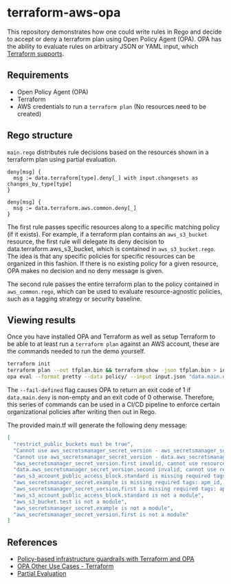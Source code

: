 # terraform-aws-opa

This repository demonstrates how one could write rules in Rego and decide to accept or deny a terraform plan using Open Policy Agent (OPA). OPA has the ability to evaluate rules on arbitrary JSON or YAML input, which [Terraform supports](https://www.terraform.io/docs/internals/json-format.html#plan-representation).

## Requirements

* Open Policy Agent (OPA)
* Terraform
* AWS credentials to run a `terraform plan` (No resources need to be created)

## Rego structure

`main.rego` distributes rule decisions based on the resources shown in a terraform plan using partial evaluation.

```rego
deny[msg] {
  msg := data.terraform[type].deny[_] with input.changesets as changes_by_type[type]
}

deny[msg] {
  msg := data.terraform.aws.common.deny[_]
}
```

The first rule passes specific resources along to a specific matching policy (if it exists). For example, if a terraform plan contains an `aws_s3_bucket` resource, the first rule will delegate its deny decision to data.terraform.aws_s3_bucket, which is contained in `aws_s3_bucket.rego`. The idea is that any specific policies for specific resources can be organized in this fashion. If there is no existing policy for a given resource, OPA makes no decision and no deny message is given.

The second rule passes the entire terraform plan to the policy contained in `aws_common.rego`, which can be used to evaluate resource-agnostic policies, such as a tagging strategy or security baseline.

## Viewing results

Once you have installed OPA and Terraform as well as setup Terraform to be able to at least run a `terraform plan` against an AWS account, these are the commands needed to run the demo yourself.

```bash
terraform init
terraform plan --out tfplan.bin && terraform show -json tfplan.bin > input.json
opa eval --format pretty --data policy/ --input input.json "data.main.deny" --fail-defined
```

The `--fail-defined` flag causes OPA to return an exit code of 1 if `data.main.deny` is non-empty and an exit code of 0 otherwise. Therefore, this series of commands can be used in a CI/CD pipeline to enforce certain organizational policies after writing then out in Rego.

The provided main.tf will generate the following deny message:

```json
[
  "restrict_public_buckets must be true",
  "Cannot use aws_secretsmanager_secret_version - aws_secretsmanager_secret_version.first",
  "Cannot use aws_secretsmanager_secret_version - data.aws_secretsmanager_secret_version.second",
  "aws_secretsmanager_secret_version.first invalid, cannot use resource type aws_secretsmanager_secret_version",
  "data.aws_secretsmanager_secret_version.second invalid, cannot use resource type aws_secretsmanager_secret_version",
  "aws_s3_account_public_access_block.standard is missing required tags: apm_id, dept, environment",
  "aws_secretsmanager_secret.example is missing required tags: apm_id, dept, environment",
  "aws_secretsmanager_secret_version.first is missing required tags: apm_id, dept, environment",
  "aws_s3_account_public_access_block.standard is not a module",
  "aws_s3_bucket.test is not a module",
  "aws_secretsmanager_secret.example is not a module",
  "aws_secretsmanager_secret_version.first is not a module"
]
```

## References

* [Policy-based infrastructure guardrails with Terraform and OPA](https://blog.styra.com/blog/policy-based-infrastructure-guardrails-with-terraform-and-opa)
* [OPA Other Use Cases - Terraform](https://www.openpolicyagent.org/docs/latest/terraform)
* [Partial Evaluation](https://blog.openpolicyagent.org/partial-evaluation-162750eaf422)

